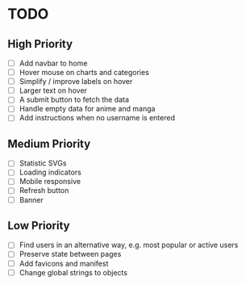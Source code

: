 # TODO

## High Priority

- [ ] Add navbar to home
- [ ] Hover mouse on charts and categories
- [ ] Simplify / improve labels on hover
- [ ] Larger text on hover
- [ ] A submit button to fetch the data
- [ ] Handle empty data for anime and manga
- [ ] Add instructions when no username is entered

## Medium Priority

- [ ] Statistic SVGs
- [ ] Loading indicators
- [ ] Mobile responsive
- [ ] Refresh button
- [ ] Banner

## Low Priority

- [ ] Find users in an alternative way, e.g. most popular or active users
- [ ] Preserve state between pages
- [ ] Add favicons and manifest
- [ ] Change global strings to objects
